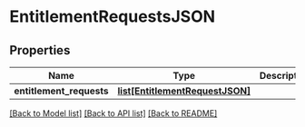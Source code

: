 # EntitlementRequestsJSON

## Properties
Name | Type | Description | Notes
------------ | ------------- | ------------- | -------------
**entitlement_requests** | [**list[EntitlementRequestJSON]**](EntitlementRequestJSON.md) |  | 

[[Back to Model list]](../README.md#documentation-for-models) [[Back to API list]](../README.md#documentation-for-api-endpoints) [[Back to README]](../README.md)


